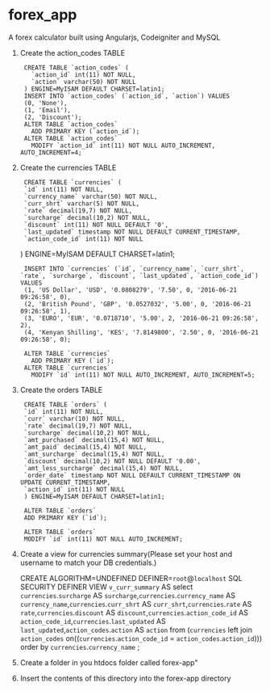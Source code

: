 # forex_app
A forex calculator built using Angularjs, Codeigniter and MySQL

1. Create the action_codes TABLE

        CREATE TABLE `action_codes` (
          `action_id` int(11) NOT NULL,
          `action` varchar(50) NOT NULL
        ) ENGINE=MyISAM DEFAULT CHARSET=latin1;
        INSERT INTO `action_codes` (`action_id`, `action`) VALUES
        (0, 'None'),
        (1, 'Email'),
        (2, 'Discount');
        ALTER TABLE `action_codes`
          ADD PRIMARY KEY (`action_id`);
        ALTER TABLE `action_codes`
          MODIFY `action_id` int(11) NOT NULL AUTO_INCREMENT, AUTO_INCREMENT=4;
          
2. Create the currencies TABLE

        CREATE TABLE `currencies` (
        `id` int(11) NOT NULL,
        `currency_name` varchar(50) NOT NULL,
        `curr_shrt` varchar(5) NOT NULL,
        `rate` decimal(19,7) NOT NULL,
        `surcharge` decimal(10,2) NOT NULL,
        `discount` int(11) NOT NULL DEFAULT '0',
        `last_updated` timestamp NOT NULL DEFAULT CURRENT_TIMESTAMP,
        `action_code_id` int(11) NOT NULL
      ) ENGINE=MyISAM DEFAULT CHARSET=latin1;

        INSERT INTO `currencies` (`id`, `currency_name`, `curr_shrt`, `rate`, `surcharge`, `discount`, `last_updated`, `action_code_id`) VALUES
        (1, 'US Dollar', 'USD', '0.0808279', '7.50', 0, '2016-06-21 09:26:58', 0),
        (2, 'British Pound', 'GBP', '0.0527032', '5.00', 0, '2016-06-21 09:26:58', 1),
        (3, 'EURO', 'EUR', '0.0718710', '5.00', 2, '2016-06-21 09:26:58', 2),
        (4, 'Kenyan Shilling', 'KES', '7.8149800', '2.50', 0, '2016-06-21 09:26:58', 0);
        
        ALTER TABLE `currencies`
          ADD PRIMARY KEY (`id`);
        ALTER TABLE `currencies`
          MODIFY `id` int(11) NOT NULL AUTO_INCREMENT, AUTO_INCREMENT=5;
          
3. Create the orders TABLE

        CREATE TABLE `orders` (
        `id` int(11) NOT NULL,
        `curr` varchar(10) NOT NULL,
        `rate` decimal(19,7) NOT NULL,
        `surcharge` decimal(10,2) NOT NULL,
        `amt_purchased` decimal(15,4) NOT NULL,
        `amt_paid` decimal(15,4) NOT NULL,
        `amt_surcharge` decimal(15,4) NOT NULL,
        `discount` decimal(10,2) NOT NULL DEFAULT '0.00',
        `amt_less_surcharge` decimal(15,4) NOT NULL,
        `order_date` timestamp NOT NULL DEFAULT CURRENT_TIMESTAMP ON UPDATE CURRENT_TIMESTAMP,
        `action_id` int(11) NOT NULL
        ) ENGINE=MyISAM DEFAULT CHARSET=latin1;

        ALTER TABLE `orders`
        ADD PRIMARY KEY (`id`);

        ALTER TABLE `orders`
        MODIFY `id` int(11) NOT NULL AUTO_INCREMENT;
        
4. Create a view for currencies summary(Please set your host and username to match your DB credentials.)
        
      CREATE ALGORITHM=UNDEFINED DEFINER=`root`@`localhost` SQL SECURITY DEFINER VIEW `v_curr_summary`  AS  select `currencies`.`surcharge` AS `surcharge`,`currencies`.`currency_name` AS `currency_name`,`currencies`.`curr_shrt` AS `curr_shrt`,`currencies`.`rate` AS `rate`,`currencies`.`discount` AS `discount`,`currencies`.`action_code_id` AS `action_code_id`,`currencies`.`last_updated` AS `last_updated`,`action_codes`.`action` AS `action` from (`currencies` left join `action_codes` on((`currencies`.`action_code_id` = `action_codes`.`action_id`))) order by `currencies`.`currency_name` ;

5. Create a folder in you htdocs folder called forex-app"
6. Insert the contents of this directory into the forex-app directory
